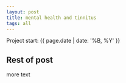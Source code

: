 ```yaml
---
layout: post
title: mental health and tinnitus
tags: all
---
```

Project start: {{ page.date | date: '%B, %Y' }}
<!--more-->

## Rest of post
more text
